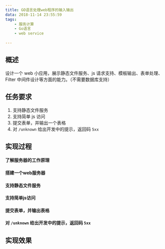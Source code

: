 ```yaml
---
title: GO语言处理web程序的输入输出
data: 2018-11-14 23:55:59
tags:
    - 服务计算
    - Go语言
    - web service
    
---
```


## 概述
设计一个 web 小应用，展示静态文件服务、js 请求支持、模板输出、表单处理、Filter 中间件设计等方面的能力。（不需要数据库支持）

## 任务要求
1. 支持静态文件服务
2. 支持简单 js 访问
3. 提交表单，并输出一个表格
4. 对 `/unknown` 给出开发中的提示，返回码 `5xx`

<!--more-->

## 实现过程

#### 了解服务器的工作原理

#### 搭建一个web服务器

#### 支持静态文件服务

#### 支持简单js访问

#### 提交表单，并输出表格

#### 对 `/unknown` 给出开发中的提示，返回码 `5xx`

## 实现效果

